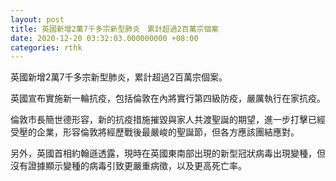 ```yaml
---
layout: post
title: 英國新增2萬7千多宗新型肺炎　累計超過2百萬宗個案
date: 2020-12-20 03:32:03.000000000 +08:00
categories: rthk
---
```


英國新增2萬7千多宗新型肺炎，累計超過2百萬宗個案。

英國宣布實施新一輪抗疫，包括倫敦在內將實行第四級防疫，嚴厲執行在家抗疫。

倫敦市長簡世德形容，新的抗疫措施摧毀與家人共渡聖誕的期望，進一步打擊已經受壓的企業，形容倫敦將經歷戰後最嚴峻的聖誕節，但各方應該團結應對。

另外，英國首相約翰遜透露，現時在英國東南部出現的新型冠狀病毒出現變種，但沒有證據顯示變種的病毒引致更嚴重病徵，以及更高死亡率。
